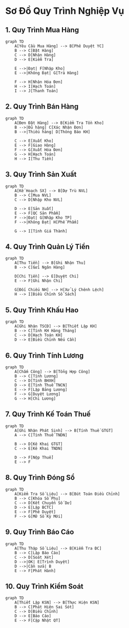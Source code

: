 # Sơ Đồ Quy Trình Nghiệp Vụ

## 1. Quy Trình Mua Hàng

```mermaid
graph TD
    A[Yêu Cầu Mua Hàng] --> B[Phê Duyệt YC]
    B --> C[Đặt Hàng]
    C --> D[Nhận Hàng]
    D --> E[Kiểm Tra]
    
    E -->|Đạt| F[Nhập Kho]
    E -->|Không Đạt| G[Trả Hàng]
    
    F --> H[Nhận Hóa Đơn]
    H --> I[Hạch Toán]
    I --> J[Thanh Toán]
```

## 2. Quy Trình Bán Hàng

```mermaid
graph TD
    A[Đơn Đặt Hàng] --> B[Kiểm Tra Tồn Kho]
    B -->|Đủ hàng| C[Xác Nhận Đơn]
    B -->|Thiếu hàng| D[Thông Báo KH]
    
    C --> E[Xuất Kho]
    E --> F[Giao Hàng]
    F --> G[Xuất Hóa Đơn]
    G --> H[Hạch Toán]
    H --> I[Thu Tiền]
```

## 3. Quy Trình Sản Xuất

```mermaid
graph TD
    A[Kế Hoạch SX] --> B[Dự Trù NVL]
    B --> C[Mua NVL]
    C --> D[Nhập Kho NVL]
    
    D --> E[Sản Xuất]
    E --> F[QC Sản Phẩm]
    F -->|Đạt| G[Nhập Kho TP]
    F -->|Không Đạt| H[Phế Phẩm]
    
    G --> I[Tính Giá Thành]
```

## 4. Quy Trình Quản Lý Tiền

```mermaid
graph TD
    A[Thu Tiền] --> B[Ghi Nhận Thu]
    B --> C[Gửi Ngân Hàng]
    
    D[Chi Tiền] --> E[Duyệt Chi]
    E --> F[Ghi Nhận Chi]
    
    G[Đối Chiếu NH] --> H[Xử Lý Chênh Lệch]
    H --> I[Điều Chỉnh Sổ Sách]
```

## 5. Quy Trình Khấu Hao

```mermaid
graph TD
    A[Ghi Nhận TSCĐ] --> B[Thiết Lập KH]
    B --> C[Tính KH Hàng Tháng]
    C --> D[Hạch Toán KH]
    D --> E[Điều Chỉnh Nếu Cần]
```

## 6. Quy Trình Tính Lương

```mermaid
graph TD
    A[Chấm Công] --> B[Tổng Hợp Công]
    B --> C[Tính Lương]
    C --> D[Tính BHXH]
    D --> E[Tính Thuế TNCN]
    E --> F[Lập Bảng Lương]
    F --> G[Duyệt Lương]
    G --> H[Chi Lương]
```

## 7. Quy Trình Kế Toán Thuế

```mermaid
graph TD
    A[Ghi Nhận Phát Sinh] --> B[Tính Thuế GTGT]
    A --> C[Tính Thuế TNDN]
    
    B --> D[Kê Khai GTGT]
    C --> E[Kê Khai TNDN]
    
    D --> F[Nộp Thuế]
    E --> F
```

## 8. Quy Trình Đóng Sổ

```mermaid
graph TD
    A[Kiểm Tra Số Liệu] --> B[Bút Toán Điều Chỉnh]
    B --> C[Khóa Sổ Phụ]
    C --> D[Kết Chuyển Số Dư]
    D --> E[Lập BCTC]
    E --> F[Phê Duyệt]
    F --> G[Mở Sổ Kỳ Mới]
```

## 9. Quy Trình Báo Cáo

```mermaid
graph TD
    A[Thu Thập Số Liệu] --> B[Kiểm Tra ĐC]
    B --> C[Lập Báo Cáo]
    C --> D[Soát Xét]
    D -->|OK| E[Trình Duyệt]
    D -->|Cần sửa| B
    E --> F[Phát Hành]
```

## 10. Quy Trình Kiểm Soát

```mermaid
graph TD
    A[Thiết Lập KSN] --> B[Thực Hiện KSN]
    B --> C[Phát Hiện Sai Sót]
    C --> D[Điều Chỉnh]
    D --> E[Báo Cáo]
    E --> F[Cập Nhật QT]
